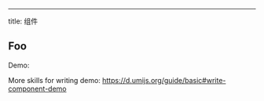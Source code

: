 ---

title: 组件

## Foo

Demo:

More skills for writing demo: https://d.umijs.org/guide/basic#write-component-demo
